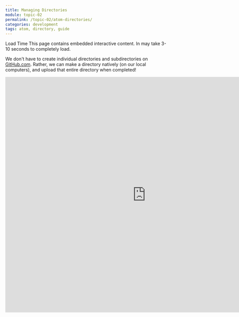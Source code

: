 ```yaml
---
title: Managing Directories
module: topic-02
permalink: /topic-02/atom-directories/
categories: development
tags: atom, directory, guide
---
```


<div class="divider-heading"></div>


<span class="label label-warning">Load Time</span> This page contains embedded interactive content. In may take 3-10 seconds to completely load.

We don't have to create individual directories and subdirectories on <a href="https://github.com/" target="_blank">GitHub.com</a>. Rather, we can make a directory natively (on our local computers), and upload that entire directory when completed!

<iframe src="https://umontanamediaarts.com/MART341/wp-admin/admin-ajax.php?action=h5p_embed&id=5" width="877" height="737" frameborder="0" allowfullscreen="allowfullscreen"></iframe><script src="https://umontanamediaarts.com/MART341/wp-content/plugins/h5p/h5p-php-library/js/h5p-resizer.js" charset="UTF-8"></script>
